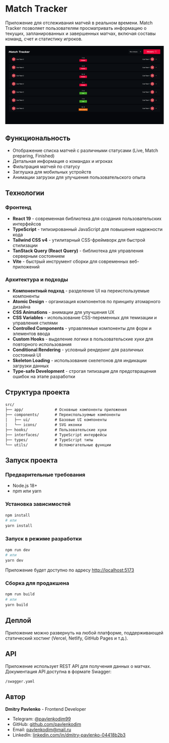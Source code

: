 # Match Tracker

Приложение для отслеживания матчей в реальном времени. Match Tracker позволяет пользователям просматривать информацию о текущих, запланированных и завершенных матчах, включая составы команд, счет и статистику игроков.

![Match Tracker Screenshot](./public/screenshot.png)

## Функциональность

- Отображение списка матчей с различными статусами (Live, Match preparing, Finished)
- Детальная информация о командах и игроках
- Фильтрация матчей по статусу
- Заглушка для мобильных устройств
- Анимации загрузки для улучшения пользовательского опыта

## Технологии

### Фронтенд

- **React 19** - современная библиотека для создания пользовательских интерфейсов
- **TypeScript** - типизированный JavaScript для повышения надежности кода
- **Tailwind CSS v4** - утилитарный CSS-фреймворк для быстрой стилизации
- **TanStack Query (React Query)** - библиотека для управления серверным состоянием
- **Vite** - быстрый инструмент сборки для современных веб-приложений

### Архитектура и подходы

- **Компонентный подход** - разделение UI на переиспользуемые компоненты
- **Atomic Design** - организация компонентов по принципу атомарного дизайна
- **CSS Animations** - анимации для улучшения UX
- **CSS Variables** - использование CSS-переменных для темизации и управления стилями
- **Controlled Components** - управляемые компоненты для форм и элементов ввода
- **Custom Hooks** - выделение логики в пользовательские хуки для повторного использования
- **Conditional Rendering** - условный рендеринг для различных состояний UI
- **Skeleton Loading** - использование скелетонов для индикации загрузки данных
- **Type-safe Development** - строгая типизация для предотвращения ошибок на этапе разработки

## Структура проекта

```
src/
├── app/              # Основные компоненты приложения
├── components/       # Переиспользуемые компоненты
│   ├── ui/           # Базовые UI компоненты
│   └── icons/        # SVG иконки
├── hooks/            # Пользовательские хуки
├── interfaces/       # TypeScript интерфейсы
├── types/            # TypeScript типы
└── utils/            # Вспомогательные функции
```

## Запуск проекта

### Предварительные требования

- Node.js 18+
- npm или yarn

### Установка зависимостей

```bash
npm install
# или
yarn install
```

### Запуск в режиме разработки

```bash
npm run dev
# или
yarn dev
```

Приложение будет доступно по адресу [http://localhost:5173](http://localhost:5173)

### Сборка для продакшена

```bash
npm run build
# или
yarn build
```

## Деплой

Приложение можно развернуть на любой платформе, поддерживающей статический хостинг (Vercel, Netlify, GitHub Pages и т.д.).

## API

Приложение использует REST API для получения данных о матчах. Документация API доступна в формате Swagger:

```
/swagger.yaml
```

## Автор

**Dmitry Pavlenko** - Frontend Developer

- Telegram: [@pavlenkodim99](https://t.me/pavlenkodim99)
- GitHub: [github.com/pavlenkodim](https://github.com/pavlenkodim)
- Email: pavlenkodim@mail.ru
- LinkedIn: [linkedin.com/in/dmitry-pavlenko-04418b2b3](https://linkedin.com/in/dmitry-pavlenko-04418b2b3)
